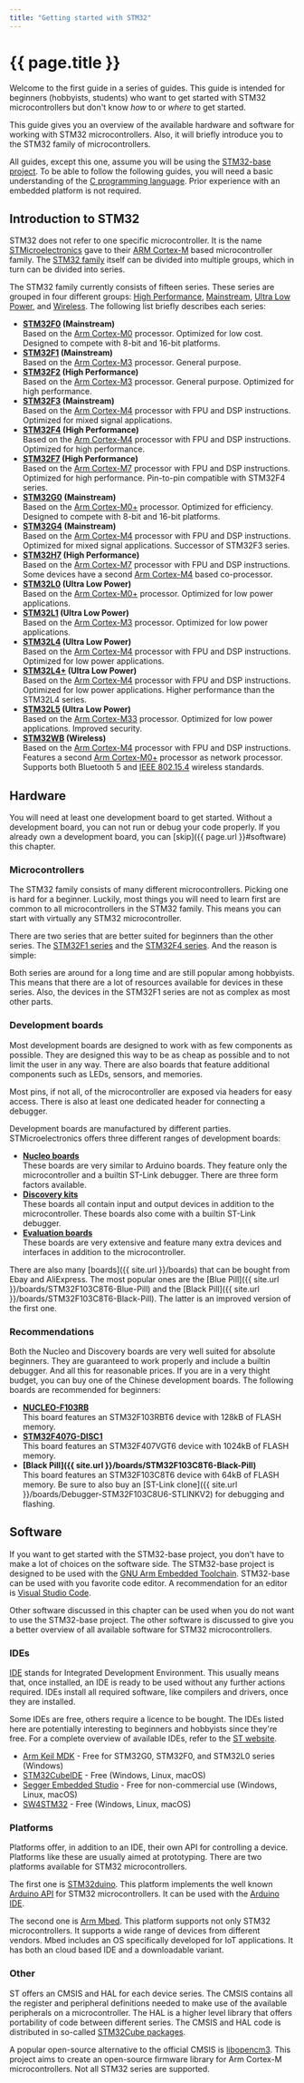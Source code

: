 ```yaml
---
title: "Getting started with STM32"
---
```


# {{ page.title }}

Welcome to the first guide in a series of guides. This guide is intended for beginners (hobbyists, students) who want to get started with STM32 microcontrollers but don't know _how_ to or _where_ to get started.

This guide gives you an overview of the available hardware and software for working with STM32 microcontrollers. Also, it will briefly introduce you to the STM32 family of microcontrollers.

All guides, except this one, assume you will be using the [STM32-base project](https://github.com/stm32-base). To be able to follow the following guides, you will need a basic understanding of the [C programming language](https://en.wikipedia.org/wiki/C_(programming_language)). Prior experience with an embedded platform is not required.

## Introduction to STM32

STM32 does not refer to one specific microcontroller. It is the name [STMicroelectronics](https://www.st.com/content/st_com/en.html) gave to their [ARM Cortex-M](https://developer.arm.com/ip-products/processors/cortex-m) based microcontroller family. The [STM32 family](https://www.st.com/en/microcontrollers-microprocessors/stm32-32-bit-arm-cortex-mcus.html) itself can be divided into multiple groups, which in turn can be divided into series.

The STM32 family currently consists of fifteen series. These series are grouped in four different groups: [High Performance](https://www.st.com/en/microcontrollers-microprocessors/stm32-high-performance-mcus.html), [Mainstream](https://www.st.com/en/microcontrollers-microprocessors/stm32-high-performance-mcus.html), [Ultra Low Power](https://www.st.com/en/microcontrollers-microprocessors/stm32-ultra-low-power-mcus.html), and [Wireless](https://www.st.com/en/microcontrollers-microprocessors/stm32-wireless-mcus.html). The following list briefly describes each series:

 - **[STM32F0](https://www.st.com/en/microcontrollers-microprocessors/stm32f0-series.html) (Mainstream)**<br>Based on the [Arm Cortex-M0](https://developer.arm.com/ip-products/processors/cortex-m/cortex-m0) processor. Optimized for low cost. Designed to compete with 8-bit and 16-bit platforms.
 - **[STM32F1](https://www.st.com/en/microcontrollers-microprocessors/stm32f1-series.html) (Mainstream)**<br>Based on the [Arm Cortex-M3](https://developer.arm.com/ip-products/processors/cortex-m/cortex-m3) processor. General purpose.
 - **[STM32F2](https://www.st.com/en/microcontrollers-microprocessors/stm32f2-series.html) (High Performance)**<br>Based on the [Arm Cortex-M3](https://developer.arm.com/ip-products/processors/cortex-m/cortex-m3) processor. General purpose. Optimized for high performance.
 - **[STM32F3](https://www.st.com/en/microcontrollers-microprocessors/stm32f3-series.html) (Mainstream)**<br>Based on the [Arm Cortex-M4](https://developer.arm.com/ip-products/processors/cortex-m/cortex-m4) processor with FPU and DSP instructions. Optimized for mixed signal applications.
 - **[STM32F4](https://www.st.com/en/microcontrollers-microprocessors/stm32f4-series.html) (High Performance)**<br>Based on the [Arm Cortex-M4](https://developer.arm.com/ip-products/processors/cortex-m/cortex-m4) processor with FPU and DSP instructions. Optimized for high performance.
 - **[STM32F7](https://www.st.com/en/microcontrollers-microprocessors/stm32f7-series.html) (High Performance)**<br>Based on the [Arm Cortex-M7](https://developer.arm.com/ip-products/processors/cortex-m/cortex-m7) processor with FPU and DSP instructions. Optimized for high performance. Pin-to-pin compatible with STM32F4 series.
 - **[STM32G0](https://www.st.com/en/microcontrollers-microprocessors/stm32g0-series.html) (Mainstream)**<br>Based on the [Arm Cortex-M0+](https://developer.arm.com/ip-products/processors/cortex-m/cortex-m0-plus) processor. Optimized for efficiency. Designed to compete with 8-bit and 16-bit platforms.
 - **[STM32G4](https://www.st.com/en/microcontrollers-microprocessors/stm32g4-series.html) (Mainstream)**<br>Based on the [Arm Cortex-M4](https://developer.arm.com/ip-products/processors/cortex-m/cortex-m4) processor with FPU and DSP instructions. Optimized for mixed signal applications. Successor of STM32F3 series.
 - **[STM32H7](https://www.st.com/en/microcontrollers-microprocessors/stm32h7-series.html) (High Performance)**<br>Based on the [Arm Cortex-M7](https://developer.arm.com/ip-products/processors/cortex-m/cortex-m7) processor with FPU and DSP instructions. Some devices have a second [Arm Cortex-M4](https://developer.arm.com/ip-products/processors/cortex-m/cortex-m4) based co-processor.
 - **[STM32L0](https://www.st.com/en/microcontrollers-microprocessors/stm32l0-series.html) (Ultra Low Power)**<br>Based on the [Arm Cortex-M0+](https://developer.arm.com/ip-products/processors/cortex-m/cortex-m0-plus) processor. Optimized for low power applications.
 - **[STM32L1](https://www.st.com/en/microcontrollers-microprocessors/stm32l1-series.html) (Ultra Low Power)**<br>Based on the [Arm Cortex-M3](https://developer.arm.com/ip-products/processors/cortex-m/cortex-m3) processor. Optimized for low power applications.
 - **[STM32L4](https://www.st.com/en/microcontrollers-microprocessors/stm32l4-series.html) (Ultra Low Power)**<br>Based on the [Arm Cortex-M4](https://developer.arm.com/ip-products/processors/cortex-m/cortex-m4) processor with FPU and DSP instructions. Optimized for low power applications.
 - **[STM32L4+](https://www.st.com/en/microcontrollers-microprocessors/stm32l4-plus-series.html) (Ultra Low Power)**<br>Based on the [Arm Cortex-M4](https://developer.arm.com/ip-products/processors/cortex-m/cortex-m4) processor with FPU and DSP instructions. Optimized for low power applications. Higher performance than the STM32L4 series.
 - **[STM32L5](https://www.st.com/en/microcontrollers-microprocessors/stm32l5-series.html) (Ultra Low Power)**<br>Based on the [Arm Cortex-M33](https://developer.arm.com/ip-products/processors/cortex-m/cortex-m33) processor. Optimized for low power applications. Improved security.
 - **[STM32WB](https://www.st.com/en/microcontrollers-microprocessors/stm32wb-series.html) (Wireless)**<br>Based on the [Arm Cortex-M4](https://developer.arm.com/ip-products/processors/cortex-m/cortex-m4) processor with FPU and DSP instructions. Features a second [Arm Cortex-M0+](https://developer.arm.com/ip-products/processors/cortex-m/cortex-m0-plus) processor as network processor. Supports both Bluetooth 5 and [IEEE 802.15.4](https://en.wikipedia.org/wiki/IEEE_802.15.4) wireless standards.

## Hardware

You will need at least one development board to get started. Without a development board, you can not run or debug your code properly. If you already own a development board, you can [skip]({{ page.url }}#software) this chapter.

### Microcontrollers

The STM32 family consists of many different microcontrollers. Picking one is hard for a beginner. Luckily, most things you will need to learn first are common to all microcontrollers in the STM32 family. This means you can start with virtually any STM32 microcontroller.

There are two series that are better suited for beginners than the other series. The [STM32F1 series](https://www.st.com/en/microcontrollers-microprocessors/stm32f1-series.html) and the [STM32F4 series](https://www.st.com/en/microcontrollers-microprocessors/stm32f4-series.html). And the reason is simple:

Both series are around for a long time and are still popular among hobbyists. This means that there are a lot of resources available for devices in these series. Also, the devices in the STM32F1 series are not as complex as most other parts.

### Development boards

Most development boards are designed to work with as few components as possible. They are designed this way to be as cheap as possible and to not limit the user in any way. There are also boards that feature additional components such as LEDs, sensors, and memories.

Most pins, if not all, of the microcontroller are exposed via headers for easy access. There is also at least one dedicated header for connecting a debugger.

Development boards are manufactured by different parties. STMicroelectronics offers three different ranges of development boards:

 - **[Nucleo boards](https://www.st.com/en/evaluation-tools/stm32-nucleo-boards.html)**<br>These boards are very similar to Arduino boards. They feature only the microcontroller and a builtin ST-Link debugger. There are three form factors available.
 - **[Discovery kits](https://www.st.com/en/evaluation-tools/stm32-discovery-kits.html)**<br>These boards all contain input and output devices in addition to the microcontroller. These boards also come with a builtin ST-Link debugger.
 - **[Evaluation boards](https://www.st.com/en/evaluation-tools/stm32-eval-boards.html)**<br>These boards are very extensive and feature many extra devices and interfaces in addition to the microcontroller.

There are also many [boards]({{ site.url }}/boards) that can be bought from Ebay and AliExpress. The most popular ones are the [Blue Pill]({{ site.url }}/boards/STM32F103C8T6-Blue-Pill) and the [Black Pill]({{ site.url }}/boards/STM32F103C8T6-Black-Pill). The latter is an improved version of the first one.

### Recommendations

Both the Nucleo and Discovery boards are very well suited for absolute beginners. They are guaranteed to work properly and include a builtin debugger. And all this for reasonable prices. If you are in a very thight budget, you can buy one of the Chinese development boards. The following boards are recommended for beginners:

 - **[NUCLEO-F103RB](https://www.st.com/en/evaluation-tools/nucleo-f103rb.html)**<br>This board features an STM32F103RBT6 device with 128kB of FLASH memory.
 - **[STM32F407G-DISC1](https://www.st.com/en/evaluation-tools/stm32f4discovery.html)**<br>This board features an STM32F407VGT6 device with 1024kB of FLASH memory.
 - **[Black Pill]({{ site.url }}/boards/STM32F103C8T6-Black-Pill)**<br>This board features an STM32F103C8T6 device with 64kB of FLASH memory. Be sure to also buy an [ST-Link clone]({{ site.url }}/boards/Debugger-STM32F103C8U6-STLINKV2) for debugging and flashing.

## Software

If you want to get started with the STM32-base project, you don't have to make a lot of choices on the software side. The STM32-base project is designed to be used with the [GNU Arm Embedded Toolchain](https://developer.arm.com/tools-and-software/open-source-software/developer-tools/gnu-toolchain/gnu-rm). STM32-base can be used with you favorite code editor. A recommendation for an editor is [Visual Studio Code](https://code.visualstudio.com/).

Other software discussed in this chapter can be used when you do not want to use the STM32-base project. The other software is discussed to give you a better overview of all available software for STM32 microcontrollers.

### IDEs

[IDE](https://en.wikipedia.org/wiki/Integrated_development_environment) stands for Integrated Development Environment. This usually means that, once installed, an IDE is ready to be used without any further actions required. IDEs install all required software, like compilers and drivers, once they are installed.

Some IDEs are free, others require a licence to be bought. The IDEs listed here are potentially interesting to beginners and hobbyists since they're free. For a complete overview of available IDEs, refer to the [ST website](https://www.st.com/en/development-tools/stm32-ides.html).

 - [Arm Keil MDK](http://www2.keil.com/stmicroelectronics-stm32) - Free for STM32G0, STM32F0, and STM32L0 series (Windows)
 - [STM32CubeIDE](https://www.st.com/content/st_com/en/products/development-tools/software-development-tools/stm32-software-development-tools/stm32-ides/stm32cubeide.html) - Free (Windows, Linux, macOS)
 - [Segger Embedded Studio](https://www.segger.com/products/development-tools/embedded-studio/) - Free for non-commercial use (Windows, Linux, macOS)
 - [SW4STM32](http://www.openstm32.org/HomePage) - Free (Windows, Linux, macOS)

### Platforms

Platforms offer, in addition to an IDE, their own API for controlling a device. Platforms like these are usually aimed at prototyping. There are two platforms available for STM32 microcontrollers.

The first one is [STM32duino](https://github.com/stm32duino/Arduino_Core_STM32). This platform implements the well known [Arduino API](https://www.arduino.cc/reference/en/) for STM32 microcontrollers. It can be used with the [Arduino IDE](https://www.arduino.cc/en/Main/Software).

The second one is [Arm Mbed](https://www.mbed.com/en/). This platform supports not only STM32 microcontrollers. It supports a wide range of devices from different vendors. Mbed includes an OS specifically developed for IoT applications. It has both an cloud based IDE and a downloadable variant.

### Other

ST offers an CMSIS and HAL for each device series. The CMSIS contains all the register and peripheral definitions needed to make use of the available peripherals on a microcontroller. The HAL is a higher level library that offers portability of code between different series. The CMSIS and HAL code is distributed in so-called [STM32Cube packages](https://www.st.com/en/embedded-software/stm32cube-mcu-mpu-packages.html).

A popular open-source alternative to the official CMSIS is [libopencm3](https://github.com/libopencm3/libopencm3). This project aims to create an open-source firmware library for Arm Cortex-M microcontrollers. Not all STM32 series are supported.
